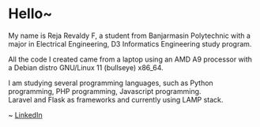 # Hello~

My name is Reja Revaldy F, a student from Banjarmasin Polytechnic with a major in Electrical Engineering, D3 Informatics Engineering study program.<br>

All the code I created came from a laptop using an AMD A9 processor with a Debian distro GNU/Linux 11 (bullseye) x86_64.<br>

I am studying several programming languages, such as Python programming, PHP programming, Javascript programming. <br>
Laravel and Flask as frameworks and currently using LAMP stack.<br>

~ <a href="https://www.linkedin.com/in/rejarevaldyf/">LinkedIn</a>


